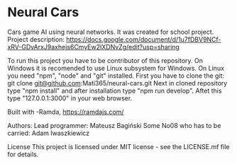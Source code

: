 # Neural Cars
Cars game AI using neural networks. It was created for school project. 
Project description: https://docs.google.com/document/d/1u7fDBV9NCf-xRV-GDvArxJ9axhejs6CmyEw2IXDNvZg/edit?usp=sharing

To run this project you have to be contributor of this repository.
On Windows it is recomended to use Linux subsystem for Windows. On Linux you need "npm", "node"
and "git" installed. 
First you have to clone the git: 
git clone git@github.com:Mati365/neural-cars.git
Next in cloned repository type "npm install" and after installation type "npm run develop".
Aftet this type "127.0.0.1:3000" in your web browser.

Built with
-Ramda, https://ramdajs.com/

Authors:
Lead programmer: Mateusz Bagiński
Some No08 who has to be carried: Adam Iwaszkiewicz

License
This project is licensed under MIT license - see the LICENSE.mf file for details.
